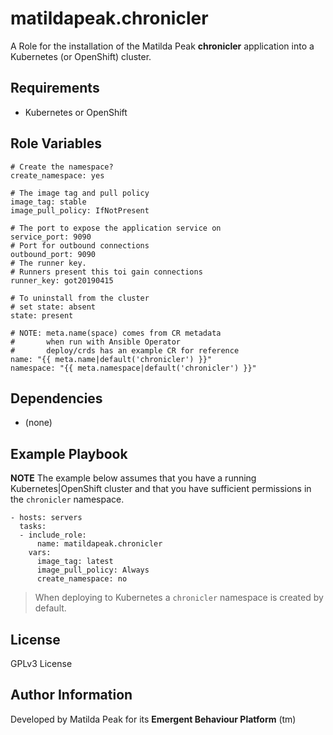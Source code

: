 matildapeak.chronicler
======================

A Role for the installation of the Matilda Peak **chronicler** application
into a Kubernetes (or OpenShift) cluster.

Requirements
------------

-   Kubernetes or OpenShift 

Role Variables
--------------

    # Create the namespace?
    create_namespace: yes
    
    # The image tag and pull policy
    image_tag: stable
    image_pull_policy: IfNotPresent
    
    # The port to expose the application service on
    service_port: 9090
    # Port for outbound connections
    outbound_port: 9090
    # The runner key.
    # Runners present this toi gain connections
    runner_key: got20190415
    
    # To uninstall from the cluster
    # set state: absent
    state: present
    
    # NOTE: meta.name(space) comes from CR metadata
    #       when run with Ansible Operator
    #       deploy/crds has an example CR for reference
    name: "{{ meta.name|default('chronicler') }}"
    namespace: "{{ meta.namespace|default('chronicler') }}"

Dependencies
------------

-   (none)

Example Playbook
----------------

**NOTE** The example below assumes that you have a running Kubernetes|OpenShift
cluster and that you have sufficient permissions in the `chronicler` namespace.

    - hosts: servers
      tasks:
      - include_role:
          name: matildapeak.chronicler
        vars:
          image_tag: latest
          image_pull_policy: Always
          create_namespace: no

>   When deploying to Kubernetes a `chronicler` namespace is created by default.

License
-------

GPLv3 License

Author Information
------------------

Developed by Matilda Peak for its **Emergent Behaviour Platform** (tm)
